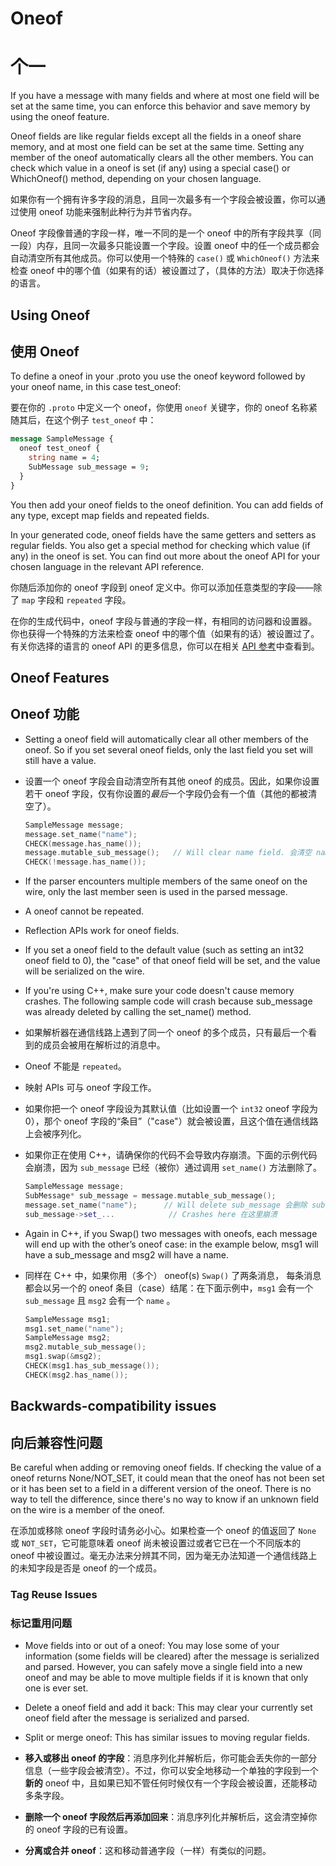 
# Oneof

# 个一

If you have a message with many fields and where at most one field will be set at the same time, you can enforce this behavior and save memory by using the oneof feature.

Oneof fields are like regular fields except all the fields in a oneof share memory, and at most one field can be set at the same time. Setting any member of the oneof automatically clears all the other members. You can check which value in a oneof is set (if any) using a special case() or WhichOneof() method, depending on your chosen language.


如果你有一个拥有许多字段的消息，且同一次最多有一个字段会被设置，你可以通过使用 oneof 功能来强制此种行为并节省内存。

Oneof 字段像普通的字段一样，唯一不同的是一个 oneof 中的所有字段共享（同一段）内存，且同一次最多只能设置一个字段。设置 oneof 中的任一个成员都会自动清空所有其他成员。你可以使用一个特殊的 `case()` 或 `WhichOneof()` 方法来检查 oneof 中的哪个值（如果有的话）被设置过了，（具体的方法）取决于你选择的语言。

## Using Oneof

## 使用 Oneof

To define a oneof in your .proto you use the oneof keyword followed by your oneof name, in this case test_oneof:

要在你的 `.proto` 中定义一个 oneof，你使用 `oneof` 关键字，你的 oneof 名称紧随其后，在这个例子 `test_oneof` 中：

```proto
message SampleMessage {
  oneof test_oneof {
    string name = 4;
    SubMessage sub_message = 9;
  }
}
```

You then add your oneof fields to the oneof definition. You can add fields of any type, except map fields and repeated fields.

In your generated code, oneof fields have the same getters and setters as regular fields. You also get a special method for checking which value (if any) in the oneof is set. You can find out more about the oneof API for your chosen language in the relevant API reference.


你随后添加你的 oneof 字段到 oneof 定义中。你可以添加任意类型的字段——除了 `map` 字段和 `repeated` 字段。

在你的生成代码中，oneof 字段与普通的字段一样，有相同的访问器和设置器。你也获得一个特殊的方法来检查 oneof 中的哪个值（如果有的话）被设置过了。有关你选择的语言的 oneof API 的更多信息，你可以在相关 [API 参考](https://developers.google.com/protocol-buffers/docs/reference/overview)中查看到。


## Oneof Features

## Oneof 功能


* Setting a oneof field will automatically clear all other members of the oneof. So if you set several oneof fields, only the last field you set will still have a value.

* 设置一个 oneof 字段会自动清空所有其他 oneof 的成员。因此，如果你设置若干 oneof 字段，仅有你设置的*最后*一个字段仍会有一个值（其他的都被清空了）。
    ```cpp
    SampleMessage message;
    message.set_name("name");
    CHECK(message.has_name());
    message.mutable_sub_message();   // Will clear name field. 会清空 name 字段。
    CHECK(!message.has_name());
    ```

 * If the parser encounters multiple members of the same oneof on the wire, only the last member seen is used in the parsed message.

* A oneof cannot be repeated.

* Reflection APIs work for oneof fields.

* If you set a oneof field to the default value (such as setting an int32 oneof field to 0), the "case" of that oneof field will be set, and the value will be serialized on the wire.

* If you're using C++, make sure your code doesn't cause memory crashes. The following sample code will crash because sub_message was already deleted by calling the set_name() method.

* 如果解析器在通信线路上遇到了同一个 oneof 的多个成员，只有最后一个看到的成员会被用在解析过的消息中。

* Oneof 不能是 `repeated`。

* 映射 APIs 可与 oneof 字段工作。

* 如果你把一个 oneof 字段设为其默认值（比如设置一个 `int32` oneof 字段为 0），那个 oneof 字段的“条目”（"case"）就会被设置，且这个值在通信线路上会被序列化。

* 如果你正在使用 C++，请确保你的代码不会导致内存崩溃。下面的示例代码会崩溃，因为 `sub_message` 已经（被你）通过调用 `set_name()` 方法删除了。

    ```cpp
    SampleMessage message;
    SubMessage* sub_message = message.mutable_sub_message();
    message.set_name("name");      // Will delete sub_message 会删除 sub_message
    sub_message->set_...            // Crashes here 在这里崩溃
    ```

* Again in C++, if you Swap() two messages with oneofs, each message will end up with the other’s oneof case: in the example below, msg1 will have a sub_message and msg2 will have a name.

* 同样在 C++ 中，如果你用（多个） oneof(s) `Swap()` 了两条消息， 每条消息都会以另一个的 oneof 条目（case）结尾：在下面示例中，`msg1` 会有一个 `sub_message` 且 `msg2` 会有一个 `name` 。

    ```cpp
    SampleMessage msg1;
    msg1.set_name("name");
    SampleMessage msg2;
    msg2.mutable_sub_message();
    msg1.swap(&msg2);
    CHECK(msg1.has_sub_message());
    CHECK(msg2.has_name());
    ```

## Backwards-compatibility issues

## 向后兼容性问题

Be careful when adding or removing oneof fields. If checking the value of a oneof returns None/NOT_SET, it could mean that the oneof has not been set or it has been set to a field in a different version of the oneof. There is no way to tell the difference, since there's no way to know if an unknown field on the wire is a member of the oneof.

在添加或移除 oneof 字段时请务必小心。如果检查一个 oneof 的值返回了 `None` 或 `NOT_SET`，它可能意味着 oneof 尚未被设置过或者它已在一个不同版本的 oneof 中被设置过。毫无办法来分辨其不同，因为毫无办法知道一个通信线路上的未知字段是否是 oneof 的一个成员。

### Tag Reuse Issues

### 标记重用问题

* Move fields into or out of a oneof: You may lose some of your information (some fields will be cleared) after the message is serialized and parsed. However, you can safely move a single field into a new oneof and may be able to move multiple fields if it is known that only one is ever set.

* Delete a oneof field and add it back: This may clear your currently set oneof field after the message is serialized and parsed.

* Split or merge oneof: This has similar issues to moving regular fields.

* **移入或移出 oneof 的字段**：消息序列化并解析后，你可能会丢失你的一部分信息（一些字段会被清空）。不过，你可以安全地移动一个单独的字段到一个**新的** oneof 中，且如果已知不管任何时候仅有一个字段会被设置，还能移动多条字段。

* **删除一个 oneof 字段然后再添加回来**：消息序列化并解析后，这会清空掉你的 oneof 字段的已有设置。

* **分离或合并 oneof**：这和移动普通字段（一样）有类似的问题。